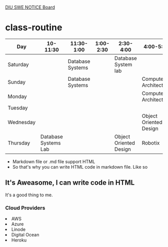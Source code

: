 [DIU SWE NOTICE Board](https://daffodilvarsity.edu.bd/department/swe/notice)

# class-routine

| Day         |  10-11:30            | 11:30-1:00  | 1:00-2:30             |        2:30-4:00       |    4:00-5:30    |
| ----------- | -------------------- | ----------- | --------------------- | ---------------------- | --------------- |
| Saturday    |                 | Database Systems |                       | Database System lab    |                 |
| Sunday      |                 | Database Systems |                       |                        | Computer Architecture
| Monday      |                      |             |                       |                        | Computer Architecture
| Tuesday     |                      |             |                       |                        |                 |
| Wednesday   |                      |             |                       |                        |  Object Oriented Design
| Thursday    | Database Systems Lab |             |                       | Object Oriented Design | Robotix         |


- Markdown file or .md file support HTML
- So that's why you can write HTML code in markdown file. Like so
<h2>It's Aweasome, I can write code in HTML</h2>
<p>It's a good thing to me.</p>

<h3>Cloud Providers</h3>
<li>AWS</li>
<li>Azure</li>
<li>Linode</li>
<li>Digital Ocean</li>
<li>Heroku</li>
